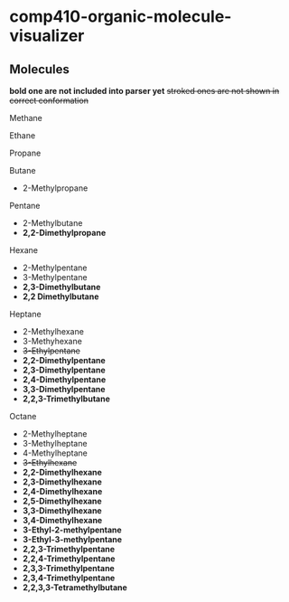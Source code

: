 # comp410-organic-molecule-visualizer
## Molecules 

**bold one are not included into parser yet** 
~~stroked ones are not shown in correct conformation~~

Methane

Ethane

Propane

Butane 
* 2-Methylpropane

Pentane 
* 2-Methylbutane 
* **2,2-Dimethylpropane**

Hexane 
* 2-Methylpentane 
* 3-Methylpentane 
* **2,3-Dimethylbutane**
* **2,2 Dimethylbutane**

Heptane 
* 2-Methylhexane 
* 3-Methyhexane 
* ~~3-Ethylpentane~~
* **2,2-Dimethylpentane**
* **2,3-Dimethylpentane**
* **2,4-Dimethylpentane**
* **3,3-Dimethylpentane**
* **2,2,3-Trimethylbutane**

Octane 
* 2-Methylheptane
* 3-Methylheptane
* 4-Methylheptane
* ~~3-Ethylhexane~~
* **2,2-Dimethylhexane**
* **2,3-Dimethylhexane**
* **2,4-Dimethylhexane**
* **2,5-Dimethylhexane**
* **3,3-Dimethylhexane**
* **3,4-Dimethylhexane**
* **3-Ethyl-2-methylpentane**
* **3-Ethyl-3-methylpentane**
* **2,2,3-Trimethylpentane**
* **2,2,4-Trimethylpentane**
* **2,3,3-Trimethylpentane**
* **2,3,4-Trimethylpentane**
* **2,2,3,3-Tetramethylbutane**
